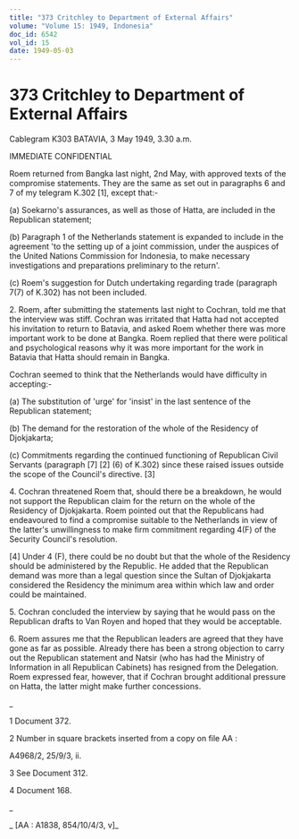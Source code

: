 ```yaml
---
title: "373 Critchley to Department of External Affairs"
volume: "Volume 15: 1949, Indonesia"
doc_id: 6542
vol_id: 15
date: 1949-05-03
---
```


# 373 Critchley to Department of External Affairs

Cablegram K303 BATAVIA, 3 May 1949, 3.30 a.m.

IMMEDIATE CONFIDENTIAL

Roem returned from Bangka last night, 2nd May, with approved texts of the compromise statements. They are the same as set out in paragraphs 6 and 7 of my telegram K.302 [1], except that:-

(a) Soekarno's assurances, as well as those of Hatta, are included in the Republican statement;

(b) Paragraph 1 of the Netherlands statement is expanded to include in the agreement 'to the setting up of a joint commission, under the auspices of the United Nations Commission for Indonesia, to make necessary investigations and preparations preliminary to the return'.

(c) Roem's suggestion for Dutch undertaking regarding trade (paragraph 7(7) of K.302) has not been included.

2\. Roem, after submitting the statements last night to Cochran, told me that the interview was stiff. Cochran was irritated that Hatta had not accepted his invitation to return to Batavia, and asked Roem whether there was more important work to be done at Bangka. Roem replied that there were political and psychological reasons why it was more important for the work in Batavia that Hatta should remain in Bangka.

Cochran seemed to think that the Netherlands would have difficulty in accepting:-

(a) The substitution of 'urge' for 'insist' in the last sentence of the Republican statement;

(b) The demand for the restoration of the whole of the Residency of Djokjakarta;

(c) Commitments regarding the continued functioning of Republican Civil Servants (paragraph [7] [2] (6) of K.302) since these raised issues outside the scope of the Council's directive. [3]

4\. Cochran threatened Roem that, should there be a breakdown, he would not support the Republican claim for the return on the whole of the Residency of Djokjakarta. Roem pointed out that the Republicans had endeavoured to find a compromise suitable to the Netherlands in view of the latter's unwillingness to make firm commitment regarding 4(F) of the Security Council's resolution.

[4] Under 4 (F), there could be no doubt but that the whole of the Residency should be administered by the Republic. He added that the Republican demand was more than a legal question since the Sultan of Djokjakarta considered the Residency the minimum area within which law and order could be maintained.

5\. Cochran concluded the interview by saying that he would pass on the Republican drafts to Van Royen and hoped that they would be acceptable.

6\. Roem assures me that the Republican leaders are agreed that they have gone as far as possible. Already there has been a strong objection to carry out the Republican statement and Natsir (who has had the Ministry of Information in all Republican Cabinets) has resigned from the Delegation. Roem expressed fear, however, that if Cochran brought additional pressure on Hatta, the latter might make further concessions.

_

1 Document 372.

2 Number in square brackets inserted from a copy on file AA :

A4968/2, 25/9/3, ii.

3 See Document 312.

4 Document 168.

_

_ [AA : A1838, 854/10/4/3, v]_

